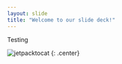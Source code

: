 ```yaml
---
layout: slide
title: "Welcome to our slide deck!"
---
```


Testing

![jetpacktocat](https://octodex.github.com/images/jetpacktocat.png)
{: .center}
